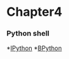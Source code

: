 # Chapter4

### Python shell 

*[IPython](http://ipython.org/)
*[BPython](https://bpython-interpreter.org/)
